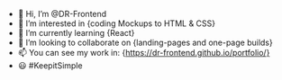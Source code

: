 - 👋 Hi, I’m @DR-Frontend
- 👀 I’m interested in {coding Mockups to HTML & CSS}
- 🌱 I’m currently learning {React}
- 💞️ I’m looking to collaborate on {landing-pages and one-page builds}
- 📫 You can see my work in: {https://dr-frontend.github.io/portfolio/}
- 😃 #KeepitSimple

<!---
DR-Frontend/DR-Frontend is a ✨ special ✨ repository because its `README.md` (this file) appears on your GitHub profile.
You can click the Preview link to take a look at your changes.
--->
